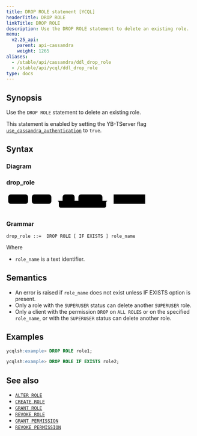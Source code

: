 ```yaml
---
title: DROP ROLE statement [YCQL]
headerTitle: DROP ROLE
linkTitle: DROP ROLE
description: Use the DROP ROLE statement to delete an existing role.
menu:
  v2.25_api:
    parent: api-cassandra
    weight: 1265
aliases:
  - /stable/api/cassandra/ddl_drop_role
  - /stable/api/ycql/ddl_drop_role
type: docs
---
```


## Synopsis

Use the `DROP ROLE` statement to delete an existing role.

This statement is enabled by setting the YB-TServer flag [`use_cassandra_authentication`](../../../reference/configuration/yb-tserver/#use-cassandra-authentication) to `true`.

## Syntax

### Diagram

### drop_role

<svg class="rrdiagram" version="1.1" xmlns:xlink="http://www.w3.org/1999/xlink" xmlns="http://www.w3.org/2000/svg" width="375" height="50" viewbox="0 0 375 50"><path class="connector" d="M0 22h5m53 0h10m52 0h30m32 0h10m64 0h20m-141 0q5 0 5 5v8q0 5 5 5h116q5 0 5-5v-8q0-5 5-5m5 0h10m84 0h5"/><rect class="literal" x="5" y="5" width="53" height="25" rx="7"/><text class="text" x="15" y="22">DROP</text><rect class="literal" x="68" y="5" width="52" height="25" rx="7"/><text class="text" x="78" y="22">ROLE</text><rect class="literal" x="150" y="5" width="32" height="25" rx="7"/><text class="text" x="160" y="22">IF</text><rect class="literal" x="192" y="5" width="64" height="25" rx="7"/><text class="text" x="202" y="22">EXISTS</text><a xlink:href="../grammar_diagrams#role-name"><rect class="rule" x="286" y="5" width="84" height="25"/><text class="text" x="296" y="22">role_name</text></a></svg>

### Grammar

```ebnf
drop_role ::=  DROP ROLE [ IF EXISTS ] role_name
```

Where

- `role_name` is a text identifier.

## Semantics

- An error is raised if `role_name` does not exist unless IF EXISTS option is present.
- Only a role with the `SUPERUSER` status can delete another `SUPERUSER` role.
- Only a client with the permission `DROP` on `ALL ROLES` or on the specified `role_name`, or with the `SUPERUSER` status can delete another role.

## Examples

```sql
ycqlsh:example> DROP ROLE role1;
```

```sql
ycqlsh:example> DROP ROLE IF EXISTS role2;
```

## See also

- [`ALTER ROLE`](../ddl_alter_role)
- [`CREATE ROLE`](../ddl_drop_role)
- [`GRANT ROLE`](../ddl_grant_role)
- [`REVOKE ROLE`](../ddl_revoke_role)
- [`GRANT PERMISSION`](../ddl_grant_permission)
- [`REVOKE PERMISSION`](../ddl_revoke_permission)
